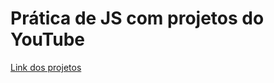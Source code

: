 # Prática de JS com projetos do YouTube

[Link dos projetos](https://youtube.com/playlist?list=PLQfqQHJBFM1_aAfX64bIShV8k7QCqmHE5)